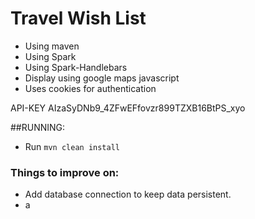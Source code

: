 # Travel Wish List

- Using maven
- Using Spark
- Using Spark-Handlebars
- Display using google maps javascript
- Uses cookies for authentication

API-KEY AIzaSyDNb9_4ZFwEFfovzr899TZXB16BtPS_xyo

##RUNNING:

- Run `mvn clean install`

### Things to improve on:
- Add database connection to keep data persistent.
- a